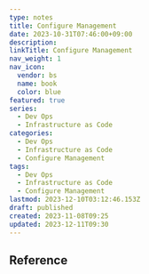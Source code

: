 ```yaml
---
type: notes
title: Configure Management
date: 2023-10-31T07:46:00+09:00
description:
linkTitle: Configure Management
nav_weight: 1
nav_icon:
  vendor: bs
  name: book
  color: blue
featured: true
series:
  - Dev Ops
  - Infrastructure as Code
categories:
  - Dev Ops
  - Infrastructure as Code
  - Configure Management
tags:
  - Dev Ops
  - Infrastructure as Code
  - Configure Management
lastmod: 2023-12-10T03:12:46.153Z
draft: published
created: 2023-11-08T09:25
updated: 2023-12-11T09:30
---
```


## Reference
